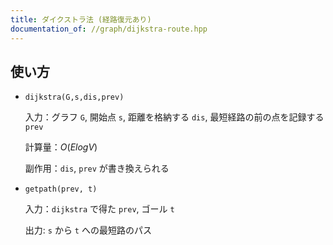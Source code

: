 ```yaml
---
title: ダイクストラ法 (経路復元あり)
documentation_of: //graph/dijkstra-route.hpp
---
```


## 使い方

- `dijkstra(G,s,dis,prev)`

    入力：グラフ `G`, 開始点 `s`, 距離を格納する `dis`, 最短経路の前の点を記録する `prev`

    計算量：$O(E log V)$

    副作用：`dis`, `prev` が書き換えられる

- `getpath(prev, t)`

    入力：`dijkstra` で得た `prev`, ゴール `t`

    出力: `s` から `t` への最短路のパス
